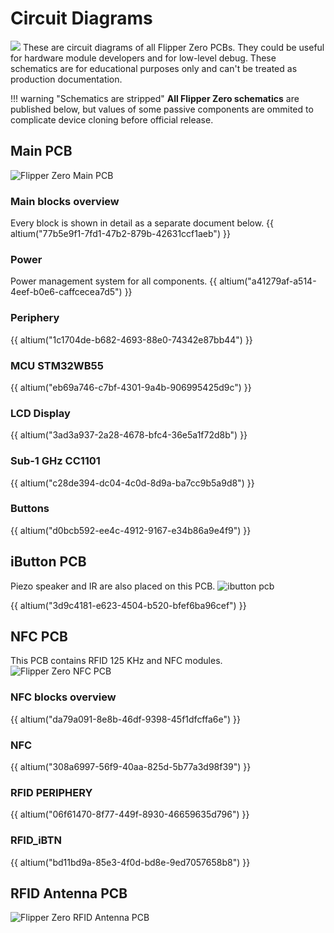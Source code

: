 # Circuit Diagrams

![](https://cdn.flipperzero.one/flipperzero-pcb-names-inside.jpg)
These are circuit diagrams of all Flipper Zero PCBs. They could be useful for hardware module developers and for low-level debug. These schematics are for educational purposes only and can't be treated as production documentation.

!!! warning "Schematics are stripped"
    **All Flipper Zero schematics** are published below, but values of some passive components are ommited to complicate device cloning before official release.

## Main PCB
![Flipper Zero Main PCB](https://cdn.flipperzero.one/flipperzero-main-pcb-preview.jpg)

### Main blocks overview
Every block is shown in detail as a separate document below.
{{ altium("77b5e9f1-7fd1-47b2-879b-42631ccf1aeb") }}

### Power
Power management system for all components.
{{ altium("a41279af-a514-4eef-b0e6-caffcecea7d5") }}

### Periphery
{{ altium("1c1704de-b682-4693-88e0-74342e87bb44") }}

### MCU STM32WB55
{{ altium("eb69a746-c7bf-4301-9a4b-906995425d9c") }}

### LCD Display
{{ altium("3ad3a937-2a28-4678-bfc4-36e5a1f72d8b") }}

### Sub-1 GHz CC1101 
{{ altium("c28de394-dc04-4c0d-8d9a-ba7cc9b5a9d8") }}

### Buttons
{{ altium("d0bcb592-ee4c-4912-9167-e34b86a9e4f9") }}

## iButton PCB
Piezo speaker and IR are also placed on this PCB.
![ibutton pcb](https://cdn.flipperzero.one/flipperzero-ibutton-pcb-preview.jpg)

{{ altium("3d9c4181-e623-4504-b520-bfef6ba96cef") }}

## NFC PCB
This PCB contains RFID 125 KHz and NFC modules.
![Flipper Zero NFC PCB](https://cdn.flipperzero.one/flipperzero-nfc-pcb-preview.jpg)

### NFC blocks overview
{{ altium("da79a091-8e8b-46df-9398-45f1dfcffa6e") }}

### NFC
{{ altium("308a6997-56f9-40aa-825d-5b77a3d98f39") }}

### RFID PERIPHERY
{{ altium("06f61470-8f77-449f-8930-46659635d796") }}

### RFID_iBTN
{{ altium("bd11bd9a-85e3-4f0d-bd8e-9ed7057658b8") }}

## RFID Antenna PCB
![Flipper Zero RFID Antenna PCB](https://cdn.flipperzero.one/flipperzero-antenna-pcb-preview.jpg)